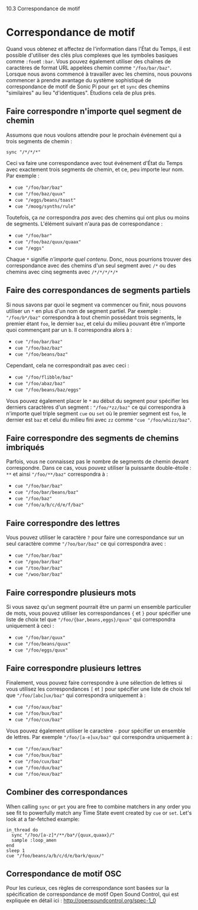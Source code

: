 10.3 Correspondance de motif

# Correspondance de motif

Quand vous obtenez et affectez de l'information dans l'État du Temps, il est possible d'utiliser des clés plus complexes que les symboles basiques comme `:foo`et `:bar`. Vous pouvez également utiliser des chaînes de caractères de format URL appelées chemin comme `"/foo/bar/baz"`. Lorsque nous avons commencé à travailler avec les chemins, nous pouvons commencer à prendre avantage du système sophistiqué de correspondance de motif de Sonic Pi pour `get` et `sync` des chemins "similaires" au lieu "d'identiques". Étudions cela de plus près.

## Faire correspondre n'importe quel segment de chemin

Assumons que nous voulons attendre pour le prochain événement qui a trois segments de chemin :

```
sync "/*/*/*"
```

Ceci va faire une correspondance avec tout événement d'État du Temps avec exactement trois segments de chemin, et ce, peu importe leur nom. Par exemple :

* `cue "/foo/bar/baz"`
* `cue "/foo/baz/quux"`
* `cue "/eggs/beans/toast"`
* `cue "/moog/synths/rule"`

Toutefois, ça *ne* correspondra *pas* avec des chemins qui ont plus ou moins de segments. L'élément suivant n'aura pas de correspondance :

* `cue "/foo/bar"`
* `cue "/foo/baz/quux/quaax"`
* `cue "/eggs"`

Chaque `*` signifie *n'importe quel contenu*. Donc, nous pourrions trouver des correspondance avec des chemins d'un seul segment avec `/*` ou des chemins avec cinq segments avec `/*/*/*/*/*`

## Faire des correspondances de segments partiels

Si nous savons par quoi le segment va commencer ou finir, nous pouvons utiliser un `*` en plus d'un nom de segment partiel. Par exemple : `"/foo/b*/baz"` correspondra à tout chemin possédant trois segments, le premier étant `foo`, le dernier `baz`, et celui du milieu pouvant être n'importe quoi commençant par un `b`. Il correspondra alors à :

* `cue "/foo/bar/baz"`
* `cue "/foo/baz/baz"`
* `cue "/foo/beans/baz"`

Cependant, cela ne correspondrait pas avec ceci :

* `cue "/foo/flibble/baz"`
* `cue "/foo/abaz/baz"`
* `cue "/foo/beans/baz/eggs"`

Vous pouvez également placer le `*` au début du segment pour spécifier les derniers caractères d'un segment : `"/foo/*zz/baz"` ce qui correspondra à n'importe quel triple segment `cue` ou `set` où le premier segment est `foo`, le dernier est `baz` et celui du milieu fini avec `zz` comme `"cue "/foo/whizz/baz"`.

## Faire correspondre des segments de chemins imbriqués

Parfois, vous ne connaissez pas le nombre de segments de chemin devant correspondre. Dans ce cas, vous pouvez utiliser la puissante double-étoile : `**` et ainsi `"/foo/**/baz"` correspondra à :

* `cue "/foo/bar/baz"`
* `cue "/foo/bar/beans/baz"`
* `cue "/foo/baz"`
* `cue "/foo/a/b/c/d/e/f/baz"`

## Faire correspondre des lettres

Vous pouvez utiliser le caractère `?` pour faire une correspondance sur un seul caractère comme `"/?oo/bar/baz"` ce qui correspondra avec :


* `cue "/foo/bar/baz"`
* `cue "/goo/bar/baz"`
* `cue "/too/bar/baz"`
* `cue "/woo/bar/baz"`

## Faire correspondre plusieurs mots

Si vous savez qu'un segment pourrait être un parmi un ensemble particulier de mots, vous pouvez utiliser les correspondances `{` et `}` pour spécifier une liste de choix tel que `"/foo/{bar,beans,eggs}/quux"` qui correspondra uniquement à ceci :

* `cue "/foo/bar/quux"`
* `cue "/foo/beans/quux"`
* `cue "/foo/eggs/quux"`

## Faire correspondre plusieurs lettres

Finalement, vous pouvez faire correspondre à une sélection de lettres si vous utilisez les correspondances `[` et `]` pour spécifier une liste de choix tel que `"/foo/[abc]ux/baz"` qui correspondra uniquement à :

* `cue "/foo/aux/baz"`
* `cue "/foo/bux/baz"`
* `cue "/foo/cux/baz"`


Vous pouvez également utiliser le caractère `-` pour spécifier un ensemble de lettres. Par exemple `"/foo/[a-e]ux/baz"` qui correspondra uniquement à :

* `cue "/foo/aux/baz"`
* `cue "/foo/bux/baz"`
* `cue "/foo/cux/baz"`
* `cue "/foo/dux/baz"`
* `cue "/foo/eux/baz"`

## Combiner des correspondances

When calling `sync` or `get` you are free to combine matchers in any order you see fit to powerfully match any Time State event created by `cue` or `set`. Let's look at a far-fetched example:

```
in_thread do
  sync "/?oo/[a-z]*/**/ba*/{quux,quaax}/"
  sample :loop_amen
end
sleep 1
cue "/foo/beans/a/b/c/d/e/bark/quux/"
```

## Correspondance de motif OSC

Pour les curieux, ces règles de correspondance sont basées sur la spécification de correspondance de motif Open Sound Control, qui est expliquée en détail ici : http://opensoundcontrol.org/spec-1_0
